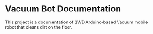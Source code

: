 # Vacuum Bot Documentation
This project is a documentation of 2WD Arduino-based Vacuum mobile robot that cleans dirt on the floor. 
